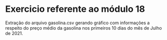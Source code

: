# Exercicio referente ao módulo 18
  Extração do arquivo gasolina.csv gerando gráfico com informações a respeito do preço médio da gasolina nos primeiros 10 dias do mês de Julho de 2021.
